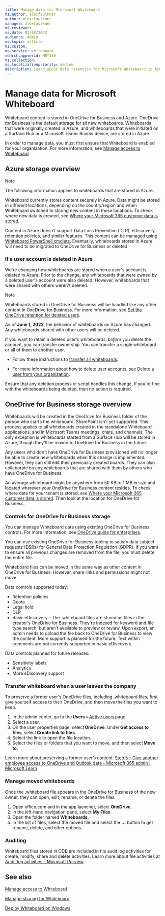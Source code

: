 ```yaml
---
title: Manage data for Microsoft Whiteboard
ms.author: alexfaulkner
author: alexsfaulkner
manager: alexfaulkner
ms.reviewer: 
ms.date: 03/08/2023
audience: admin
ms.topic: article
ms.custom: 
ms.service: whiteboard
search.appverid: MET150
ms.collection: 
ms.localizationpriority: medium
description: Learn about data retention for Microsoft Whiteboard in Azure and OneDrive for Business.
---
```


# Manage data for Microsoft Whiteboard

Whiteboard content is stored in OneDrive for Business and Azure. OneDrive for Business is the default storage for all new whiteboards. Whiteboards that were originally created in Azure, and whiteboards that were initiated on a Surface Hub or a Microsoft Teams Rooms device, are stored in Azure.

In order to manage data, you must first ensure that Whiteboard is enabled for your organization. For more information, see [Manage access to Whiteboard](manage-whiteboard-access-organizations.md).

## Azure storage overview

> [!NOTE]
> The following information applies to whiteboards that are stored in Azure.

Whiteboard currently stores content securely in Azure. Data might be stored in different locations, depending on the country/region and when Whiteboard switched to storing new content in those locations. To check where new data is created, see [Where your Microsoft 365 customer data is stored](/microsoft-365/enterprise/o365-data-locations).

Content in Azure doesn't support Data Loss Prevention (DLP), eDiscovery, retention policies, and similar features. This content can be managed using [Whiteboard PowerShell cmdlets](/powershell/module/whiteboard/). Eventually, whiteboards stored in Azure will need to be migrated to OneDrive for Business or deleted.

### If a user account is deleted in Azure

We're changing how whiteboards are stored when a user's account is deleted in Azure. Prior to the change, any whiteboards that were owned by a deleted user's account were also deleted. However, whiteboards that were shared with others weren't deleted.

> [!NOTE]
> Whiteboards stored in OneDrive for Business will be handled like any other content in OneDrive for Business. For more information, see [Set the OneDrive retention for deleted users](/onedrive/set-retention).

As of **June 1, 2022**, the behavior of whiteboards on Azure has changed. Any whiteboards shared with other users will be deleted.

If you want to retain a deleted user's whiteboards, *before* you delete the account, you can transfer ownership. You can transfer a single whiteboard or all of them to another user.

- Follow these instructions to [transfer all whiteboards](/powershell/module/whiteboard/invoke-transferallwhiteboards).

- For more information about how to delete user accounts, see [Delete a user from your organization](/microsoft-365/admin/add-users/delete-a-user).

Ensure that any deletion process or script handles this change. If you're fine with the whiteboards being deleted, then no action is required.

## OneDrive for Business storage overview

Whiteboards will be created in the OneDrive for Business folder of the person who starts the whiteboard. SharePoint isn't yet supported. This process applies to all whiteboards created in the standalone Whiteboard applications, and in Microsoft Teams meetings, chats, and channels. The only exception is whiteboards started from a Surface Hub will be stored in Azure, though they'll be moved to OneDrive for Business in the future.

Any users who don't have OneDrive for Business provisioned will no longer be able to create new whiteboards when this change is implemented. However, they can still edit their previously created boards. They can also collaborate on any whiteboards that are shared with them by others who have OneDrive for Business.

An average whiteboard might be anywhere from 50 KB to 1 MB in size and located wherever your OneDrive for Business content resides. To check where data for your tenant is stored, see [Where your Microsoft 365 customer data is stored](/microsoft-365/enterprise/o365-data-locations). Then look at the location for OneDrive for Business.

### Controls for OneDrive for Business storage

You can manage Whiteboard data using existing OneDrive for Business controls. For more information, see [OneDrive guide for enterprises](/onedrive/plan-onedrive-enterprise).

You can use existing OneDrive for Business tooling to satisfy data subject requests (DSRs) for General Data Protection Regulation (GDPR). If you want to ensure all previous changes are removed from the file, you must delete the entire file.

Whiteboard files can be moved in the same way as other content in OneDrive for Business. However, share links and permissions might not move.

Data controls supported today:

- Retention policies
- Quota
- Legal hold
- DLP
- Basic eDiscovery – The .whiteboard files are stored as files in the creator's OneDrive for Business. They're indexed for keyword and file type search, but aren't available to preview or review. Upon export, an admin needs to upload the file back to OneDrive for Business to view the content. More support is planned for the future. Text within comments are not currently supported in basic eDiscovery.

Data controls planned for future releases:

- Sensitivity labels
- Analytics
- More eDiscovery support

### Transfer whiteboard when a user leaves the company

To preserve a former user's OneDrive files, including .whiteboard files, first give yourself access to their OneDrive, and then move the files you want to keep. 

1. In the admin center, go to the **Users** > [Active users](https://go.microsoft.com/fwlink/p/?linkid=834822) page. 
2. Select a user. 
3. On the user properties page, select **OneDrive**. Under **Get access to files**, select **Create link to files**. 
4. Select the link to open the file location.  
5. Select the files or folders that you want to move, and then select **Move to**. 

Learn more about preserving a former user’s content: [Step 5 - Give another employee access to OneDrive and Outlook data - Microsoft 365 admin | Microsoft Learn](/admin/add-users/remove-former-employee-step-5)

### Manage moved whiteboards

Once the .whiteboard file appears in the OneDrive for Business of the new owner, they can open, edit, rename, or delete the files. 

1. Open office.com and in the app launcher, select **OneDrive**. 
2. In the left-hand navigation pane, select **My Files**. 
3. Open the folder named **Whiteboards**. 
4. In the list of files, select the moved file and select the **...** button to get rename, delete, and other options.

### Auditing

Whiteboard files stored in ODB are included in file audit log activities for create, modify, share and delete activities. Learn more about file activities at [Audit log activities - Microsoft Purview](/microsoft-365/compliance/audit-log-activities?view=o365-worldwide#file-and-page-activities&preserve-view=true).

## See also

[Manage access to Whiteboard](manage-whiteboard-access-organizations.md)

[Manage sharing for Whiteboard](manage-sharing-organizations.md)

[Deploy Whiteboard on Windows](deploy-on-windows-organizations.md)

